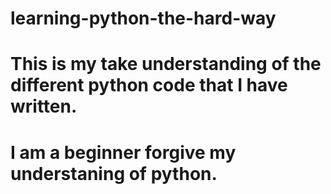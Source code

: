 # learning-python-the-hard-way

# This is my take understanding of the different python code that I have written.
# I am a beginner forgive my understaning of python.
